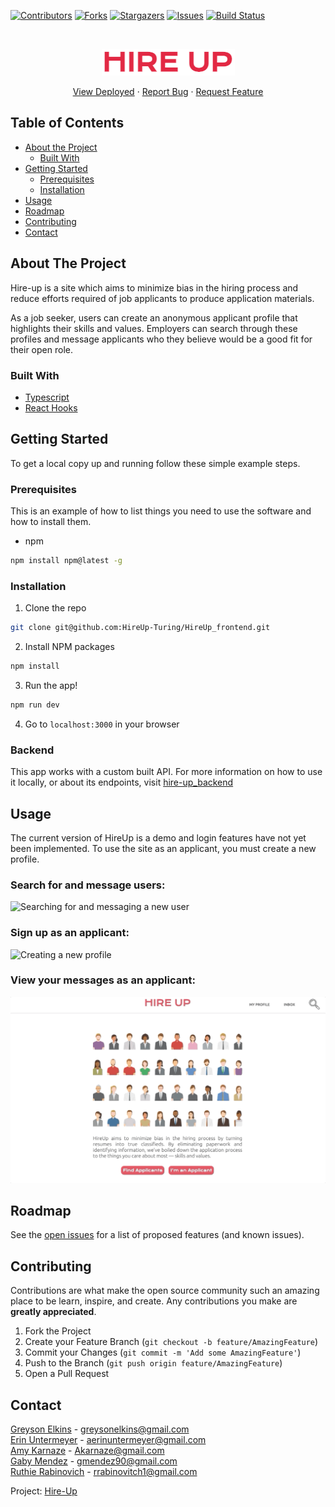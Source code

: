 [![Contributors][contributors-shield]][contributors-url]
[![Forks][forks-shield]][forks-url]
[![Stargazers][stars-shield]][stars-url]
[![Issues][issues-shield]][issues-url]
[![Build Status](https://travis-ci.org/HireUp-Turing/HireUp_frontend.svg?branch=master)](https://travis-ci.org/HireUp-Turing/HireUp_frontend)

<br />
<p align="center">
  <a href="https://github.com/HireUp-Turing/HireUp_frontend">
    <img src="./public/images/hireup-logo.png" alt="hire up logo" />
  </a>
  <p align="center">
    <a href="https://hire-up-turing.herokuapp.com/">View Deployed</a>
    ·
    <a href="https://github.com/HireUp-Turing/HireUp_frontend/issues">Report Bug</a>
    ·
    <a href="https://github.com/HireUp-Turing/HireUp_frontend/issues">Request Feature</a>
  </p>
</p>

## Table of Contents

* [About the Project](#about-the-project)
  * [Built With](#built-with)
* [Getting Started](#getting-started)
  * [Prerequisites](#prerequisites)
  * [Installation](#installation)
* [Usage](#usage)
* [Roadmap](#roadmap)
* [Contributing](#contributing)
* [Contact](#contact)



<!-- ABOUT THE PROJECT -->
## About The Project

Hire-up is a site which aims to minimize bias in the hiring process and reduce efforts required of job applicants to produce application materials.

As a job seeker, users can create an anonymous applicant profile that highlights their skills and values. Employers can search through these profiles and message applicants who they believe would be a good fit for their open role.

### Built With
* [Typescript](https://www.typescriptlang.org/)
* [React Hooks](https://reactjs.org/)

<!-- GETTING STARTED -->
## Getting Started

To get a local copy up and running follow these simple example steps.

### Prerequisites

This is an example of how to list things you need to use the software and how to install them.
* npm
```sh
npm install npm@latest -g
```

### Installation

1. Clone the repo
```sh
git clone git@github.com:HireUp-Turing/HireUp_frontend.git
```
2. Install NPM packages
```sh
npm install
```
3. Run the app!
```sh
npm run dev
```
4. Go to `localhost:3000` in your browser

### Backend
This app works with a custom built API. For more information on how to use it locally, or about its endpoints, visit [hire-up_backend](https://github.com/HireUp-Turing/HireUp_backend)

<!-- USAGE EXAMPLES -->
## Usage
The current version of HireUp is a demo and login features have not yet been implemented. To use the site as an applicant, you must create a new profile.

### Search for and message users:
 <img src="./public/images/search-message.gif" alt="Searching for and messaging a new user" />

### Sign up as an applicant:
 <img src="./public/images/new-applicant.gif" alt="Creating a new profile" />

### View your messages as an applicant:
 <img src="./public/images/view-messages.gif" alt="search-for-and-message-users" />

<!-- ROADMAP -->
## Roadmap

See the [open issues](https://github.com/HireUp-Turing/HireUp_frontend/issues) for a list of proposed features (and known issues).

<!-- CONTRIBUTING -->
## Contributing

Contributions are what make the open source community such an amazing place to be learn, inspire, and create. Any contributions you make are **greatly appreciated**.

1. Fork the Project
2. Create your Feature Branch (`git checkout -b feature/AmazingFeature`)
3. Commit your Changes (`git commit -m 'Add some AmazingFeature'`)
4. Push to the Branch (`git push origin feature/AmazingFeature`)
5. Open a Pull Request

<!-- CONTACT -->
## Contact

[Greyson Elkins](https://www.linkedin.com/in/greyson-elkins/) - greysonelkins@gmail.com  
[Erin Untermeyer](https://www.linkedin.com/in/erin-untermeyer/) - aerinuntermeyer@gmail.com  
[Amy Karnaze](https://www.linkedin.com/in/amy-karnaze-ba94b917/) - Akarnaze@gmail.com  
[Gaby Mendez](https://www.linkedin.com/in/gabymendez/) - gmendez90@gmail.com  
[Ruthie Rabinovich](https://www.linkedin.com/in/ruthie-r/) - rrabinovitch1@gmail.com

Project: [Hire-Up](https://github.com/HireUp-Turing/HireUp_frontend)

<!-- MARKDOWN LINKS & IMAGES -->
<!-- https://www.markdownguide.org/basic-syntax/#reference-style-links -->
[contributors-shield]: https://img.shields.io/github/contributors/HireUp-Turing/HireUp_frontend.svg?style=flat-square
[contributors-url]: https://github.com/HireUp-Turing/HireUp_frontend/graphs/contributors
[forks-shield]: https://img.shields.io/github/forks/HireUp-Turing/HireUp_frontend.svg?style=flat-square
[forks-url]: https://github.com/HireUp-Turing/HireUp_frontend/network/members
[stars-shield]: https://img.shields.io/github/stars/HireUp-Turing/HireUp_frontend.svg?style=flat-square
[stars-url]: https://github.com/HireUp-Turing/HireUp_frontend/stargazers
[issues-shield]: https://img.shields.io/github/issues/HireUp-Turing/HireUp_frontend.svg?style=flat-square
[issues-url]: https://github.com/HireUp-Turing/HireUp_frontend/issues
[license-shield]: https://img.shields.io/github/license/HireUp-Turing/HireUp_frontend.svg?style=flat-square
